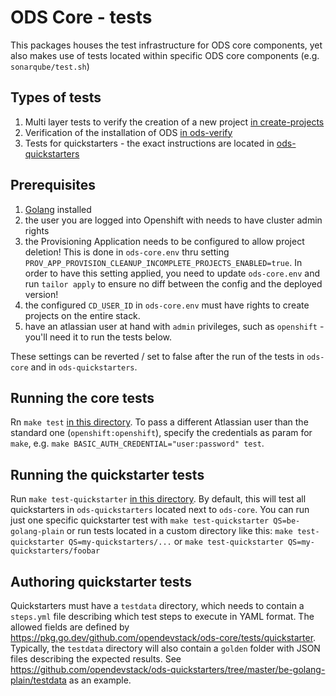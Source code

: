 # ODS Core - tests

This packages houses the test infrastructure for ODS core components, yet also makes use of tests located within specific ODS core components (e.g. `sonarqube/test.sh`)

## Types of tests
1. Multi layer tests to verify the creation of a new project [in create-projects](create-projects)
1. Verification of the installation of ODS [in ods-verify](ods-verify)
1. Tests for quickstarters - the exact instructions are located in [ods-quickstarters](https://github.com/opendevstack/ods-quickstarters/tree/master)

## Prerequisites
1. [Golang](https://golang.org/doc/install) installed
1. the user you are logged into Openshift with needs to have cluster admin rights
1. the Provisioning Application needs to be configured to allow project deletion! This is done in 
`ods-core.env` thru setting `PROV_APP_PROVISION_CLEANUP_INCOMPLETE_PROJECTS_ENABLED=true`. In order to have this setting applied, you need to update `ods-core.env` and run `tailor apply` to ensure no diff between the config and the deployed version!
1. the configured `CD_USER_ID` in `ods-core.env` must have rights to create projects on the entire stack.
1. have an atlassian user at hand with `admin` privileges, such as `openshift` - you'll need it to run the tests below.

These settings can be reverted / set to false after the run of the tests in `ods-core` and in `ods-quickstarters`.

## Running the core tests
Rn `make test` [in this directory](Makefile). To pass a different Atlassian user than the standard one (`openshift:openshift`), specify the credentials as param for `make`, e.g. `make BASIC_AUTH_CREDENTIAL="user:password" test`.

## Running the quickstarter tests
Run `make test-quickstarter` [in this directory](Makefile). By default, this will test all quickstarters in `ods-quickstarters` located next to `ods-core`. You can run just one specific quickstarter test with `make test-quickstarter QS=be-golang-plain` or run tests located in a custom directory like this: `make test-quickstarter QS=my-quickstarters/...` or `make test-quickstarter QS=my-quickstarters/foobar`

## Authoring quickstarter tests
Quickstarters must have a `testdata` directory, which needs to contain a `steps.yml` file describing which test steps to execute in YAML format. The allowed fields are defined by https://pkg.go.dev/github.com/opendevstack/ods-core/tests/quickstarter. Typically, the `testdata` directory will also contain a `golden` folder with JSON files describing the expected results. See https://github.com/opendevstack/ods-quickstarters/tree/master/be-golang-plain/testdata as an example.

